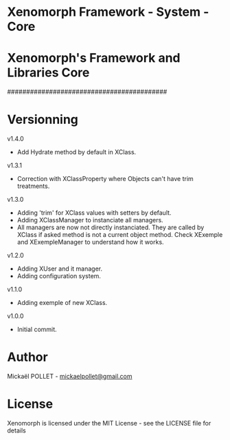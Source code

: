 # Xenomorph Framework - System - Core
# Xenomorph's Framework and Libraries Core
##########################################

# Versionning

v1.4.0
- Add Hydrate method by default in XClass.

v1.3.1
- Correction with XClassProperty where Objects can't have trim treatments.

v1.3.0
- Adding 'trim' for XClass values with setters by default.
- Adding XClassManager to instanciate all managers.
- All managers are now not directly instanciated. They are called by XClass if asked method is not a current object method. Check XExemple and XExempleManager to understand how it works.

v1.2.0
- Adding XUser and it manager.
- Adding configuration system.

v1.1.0
- Adding exemple of new XClass.

v1.0.0
- Initial commit.

# Author
Mickaël POLLET - mickaelpollet@gmail.com

# License
Xenomorph is licensed under the MIT License - see the LICENSE file for details
